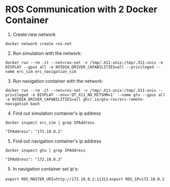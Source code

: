 # ROS Communication with 2 Docker Container

1. Create new network

`docker network create ros-net`

2. Run simulation with the network:

`docker run --rm -it --net=ros-net -v /tmp/.X11-unix:/tmp/.X11-unix -e DISPLAY --gpus all -e NVIDIA_DRIVER_CAPABILITIES=all --privileged --name erc_sim erc_navigation_sim`

3. Run navigation container with the network:

`docker run --rm -it --net=ros-net -v /tmp/.X11-unix:/tmp/.X11-unix --privileged -e DISPLAY --env='QT_X11_NO_MITSHM=1' --name gtu --gpus all -e NVIDIA_DRIVER_CAPABILITIES=all ghcr.io/gtu-ros/erc-remote-navigation bash`

4. Find out simulation container's ip address

`docker inspect erc_sim | grep IPAddress`

`"IPAddress": "172.18.0.2"`

5. Find out navigation container's ip address

`docker inspect gtu | grep IPAddress`

`"IPAddress": "172.18.0.3"`

5. In navigation container set ip's:

`export ROS_MASTER_URI=http://172.18.0.2:11311`
`export ROS_IP=172.18.0.3`
